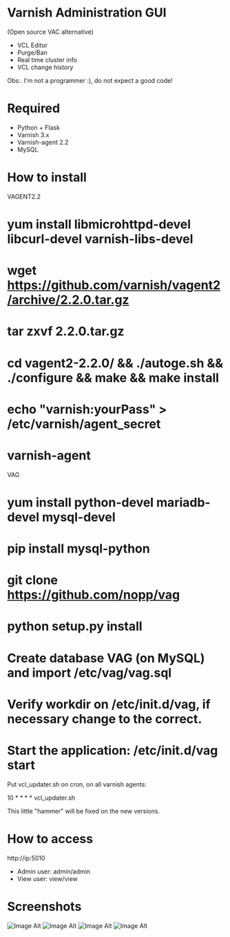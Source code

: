 Varnish Administration GUI 
=============================
(Open source VAC alternative)

* VCL Editor
* Purge/Ban
* Real time cluster info
* VCL change history

Obs:. I'm not a programmer :), do not expect a good code!

Required
========

* Python + Flask
* Varnish 3.x
* Varnish-agent 2.2
* MySQL

How to install
==============

VAGENT2.2
  # yum install libmicrohttpd-devel libcurl-devel varnish-libs-devel
  # wget https://github.com/varnish/vagent2/archive/2.2.0.tar.gz
  # tar zxvf 2.2.0.tar.gz
  # cd vagent2-2.2.0/ && ./autoge.sh && ./configure && make && make install
  # echo "varnish:yourPass" > /etc/varnish/agent_secret
  # varnish-agent

VAG
  # yum install python-devel mariadb-devel mysql-devel
  # pip install mysql-python
  # git clone https://github.com/nopp/vag
  # python setup.py install
  # Create database VAG (on MySQL) and import /etc/vag/vag.sql
  # Verify workdir on /etc/init.d/vag, if necessary change to the correct.
  # Start the application: /etc/init.d/vag start
  Put vcl_updater.sh on cron, on all varnish agents: 

  10 * * * * vcl_updater.sh
  
  This little "hammer" will be fixed on the new versions.

How to access
=============

http://ip:5010

* Admin user: admin/admin
* View user: view/view

Screenshots
===========
![Image Alt](http://i66.tinypic.com/whzc.png)
![Image Alt](http://i67.tinypic.com/w9tzb8.png)
![Image Alt](http://i67.tinypic.com/29xuhlj.png)
![Image Alt](http://i65.tinypic.com/25in39w.png)
